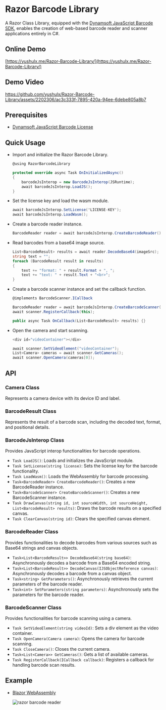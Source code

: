 # Razor Barcode Library
A Razor Class Library, equipped with the [Dynamsoft JavaScript Barcode SDK](https://www.npmjs.com/package/dynamsoft-javascript-barcode), enables the creation of web-based barcode reader and scanner applications entirely in C#.

## Online Demo
[https://yushulx.me/Razor-Barcode-Library/](https://yushulx.me/Razor-Barcode-Library/)

## Demo Video
https://github.com/yushulx/Razor-Barcode-Library/assets/2202306/ac3c333f-7895-420a-94ee-6debe805a8b7



## Prerequisites
- [Dynamsoft JavaScript Barcode License](https://www.dynamsoft.com/customer/license/trialLicense?product=dbr&utm_source=github&utm_campaign=razor-barcode-library)


## Quick Usage
- Import and initialize the Razor Barcode Library.
    
    ```csharp
    @using RazorBarcodeLibrary
    
    protected override async Task OnInitializedAsync()
    {
        barcodeJsInterop = new BarcodeJsInterop(JSRuntime);
        await barcodeJsInterop.LoadJS();
    }
    ```
- Set the license key and load the wasm module.
    
    ```csharp
    await barcodeJsInterop.SetLicense('LICENSE-KEY');
    await barcodeJsInterop.LoadWasm();
    ```

- Create a barcode reader instance.
    
    ```csharp
    BarcodeReader reader = await barcodeJsInterop.CreateBarcodeReader();
    ```

- Read barcodes from a base64 image source.
    
    ```csharp
    List<BarcodeResult> results = await reader.DecodeBase64(imageSrc);
    string text = "";
    foreach (BarcodeResult result in results)
    {
        text += "format: " + result.Format + ", ";
        text += "text: " + result.Text + "<br>";
    }
    ```

- Create a barcode scanner instance and set the callback function.
    
    ```csharp
    @implements BarcodeScanner.ICallback

    BarcodeReader reader = await barcodeJsInterop.CreateBarcodeScanner();
    await scanner.RegisterCallback(this);

    public async Task OnCallback(List<BarcodeResult> results) {}
    ```
- Open the camera and start scanning.
    
    ```csharp
    <div id="videoContainer"></div>

    await scanner.SetVideoElement("videoContainer");
    List<Camera> cameras = await scanner.GetCameras();
    await scanner.OpenCamera(cameras[0]);
    ```

## API

### Camera Class
Represents a camera device with its device ID and label.

### BarcodeResult Class
Represents the result of a barcode scan, including the decoded text, format, and positional details.

### BarcodeJsInterop Class

Provides JavaScript interop functionalities for barcode operations. 

- `Task LoadJS()`: Loads and initializes the JavaScript module.
- `Task SetLicense(string license)`: Sets the license key for the barcode functionality.
- `Task LoadWasm()`: Loads the WebAssembly for barcode processing.
- `Task<BarcodeReader> CreateBarcodeReader()`: Creates a new BarcodeReader instance.
- `Task<BarcodeScanner> CreateBarcodeScanner()`: Creates a new BarcodeScanner instance.
- `Task DrawCanvas(string id, int sourceWidth, int sourceHeight, List<BarcodeResult> results)`: Draws the barcode results on a specified canvas.
- `Task ClearCanvas(string id)`: Clears the specified canvas element.

### BarcodeReader Class

Provides functionalities to decode barcodes from various sources such as Base64 strings and canvas objects. 

- `Task<List<BarcodeResult>> DecodeBase64(string base64)`: Asynchronously decodes a barcode from a Base64 encoded string.
- `Task<List<BarcodeResult>> DecodeCanvas(IJSObjectReference canvas)`: Asynchronously decodes a barcode from a canvas object.
- `Task<string> GetParameters()`: Asynchronously retrieves the current parameters of the barcode reader.
- `Task<int> SetParameters(string parameters)`: Asynchronously sets the parameters for the barcode reader.

### BarcodeScanner Class

Provides functionalities for barcode scanning using a camera. 

- `Task SetVideoElement(string videoId)`: Sets a div element as the video container.
- `Task OpenCamera(Camera camera)`: Opens the camera for barcode scanning.
- `Task CloseCamera()`: Closes the current camera.
- `Task<List<Camera>> GetCameras()`: Gets a list of available cameras.
- `Task RegisterCallback(ICallback callback)`: Registers a callback for handling barcode scan results.

## Example
- [Blazor WebAssembly](https://github.com/yushulx/Razor-Barcode-Library/tree/main/example)
    
    ![razor barcode reader](https://user-images.githubusercontent.com/2202306/282373638-b2cf96db-8466-4c3a-a802-4fd39cec42cd.png)